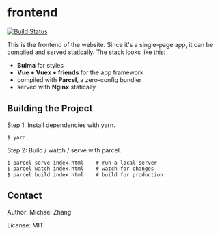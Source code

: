 frontend
========

[![Build Status](https://ci.iptq.io/api/badges/nso/frontend/status.svg)](https://ci.iptq.io/nso/frontend)

This is the frontend of the website. Since it's a single-page app, it can be compiled and served statically. The stack looks like this:

- **Bulma** for styles
- **Vue + Vuex + friends** for the app framework
- compiled with **Parcel**, a zero-config bundler
- served with **Nginx** statically

Building the Project
--------------------

Step 1: Install dependencies with yarn.

```
$ yarn
```

Step 2: Build / watch / serve with parcel.

```
$ parcel serve index.html    # run a local server
$ parcel watch index.html    # watch for changes
$ parcel build index.html    # build for production
```

Contact
-------

Author: Michael Zhang

License: MIT
